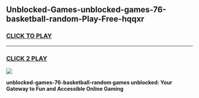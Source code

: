 
## Unblocked-Games-unblocked-games-76-basketball-random-Play-Free-hqqxr
<h3>
<a href="https://premium76.site?title=unblocked-games-76-basketball-random&ref=18A1">CLICK TO PLAY</a></h3>
<hr>

<h3>
<a href="https://premium76.site?title=unblocked-games-76-basketball-random&ref=18A1">CLICK 2 PLAY</a>
  
</h3>

<a href="https://premium76.site?title=unblocked-games-76-basketball-random&ref=18A1"><img src="https://clearcache.store/games.png"></a>


**unblocked-games-76-basketball-random games unblocked: Your Gateway to Fun and Accessible Online Gaming**
